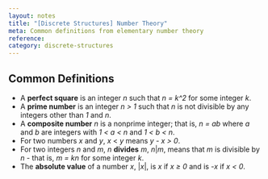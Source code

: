 ```yaml
---
layout: notes
title: "[Discrete Structures] Number Theory"
meta: Common definitions from elementary number theory
reference: 
category: discrete-structures
---
```


## Common Definitions

* A **perfect square** is an integer *n* such that *n = k^2* for some integer
  *k*.
* A **prime number** is an integer *n > 1* such that *n* is not divisible by
  any integers other than *1* and *n*.
* A **composite number** *n* is a nonprime integer; that is, *n = ab* where *a*
  and *b* are integers with *1 < a < n* and *1 < b < n*.
* For two numbers *x* and *y*, *x* < *y* means *y - x > 0*.
* For two integers *n* and *m*, *n* **divides** *m*, *n*|*m*, means that *m* is
  divisible by *n* - that is, *m = kn* for some integer *k*.
* The **absolute value** of a number *x*, |*x*|, is *x* if *x ≥ 0* and is *-x*
  if *x < 0*.
